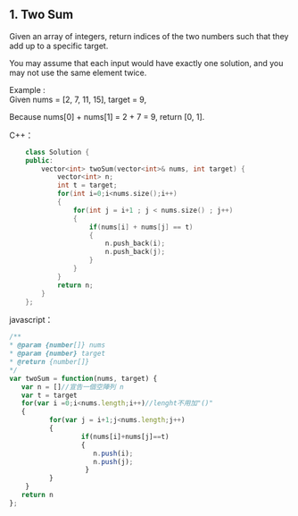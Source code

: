 ## 1. Two Sum

Given an array of integers, return indices of the two numbers such that they add up to a specific target.  
  
You may assume that each input would have exactly one solution, and you may not use the same element twice.  

Example :  
Given nums = [2, 7, 11, 15], target = 9,

Because nums[0] + nums[1] = 2 + 7 = 9,
return [0, 1].


C++：  
```c++
    class Solution {
	public:
		vector<int> twoSum(vector<int>& nums, int target) {
			vector<int> n;        
			int t = target;
			for(int i=0;i<nums.size();i++)
			{
				for(int j = i+1 ; j < nums.size() ; j++)
				{
					if(nums[i] + nums[j] == t)
					{
						n.push_back(i);
						n.push_back(j);
					}
				}
			}
			return n;
		}
	};
```
 javascript：
 ```javascript
 /**
 * @param {number[]} nums
 * @param {number} target
 * @return {number[]}
 */
var twoSum = function(nums, target) {
    var n = []//宣告一個空陣列 n
    var t = target
    for(var i =0;i<nums.length;i++)//lenght不用加"()"
    {
           for(var j = i+1;j<nums.length;j++)
           {
                   if(nums[i]+nums[j]==t)
                   {
                      n.push(i);
                      n.push(j);
                    }
           }
     }
    return n
};
```
